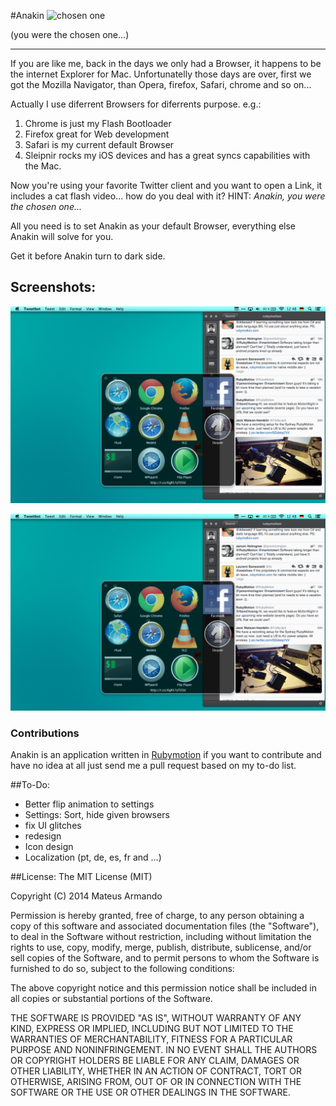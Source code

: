 #Anakin 
![chosen one](http://3.bp.blogspot.com/-ItKByZt_rxM/UZicg6V5vvI/AAAAAAAAL5I/quqzKtgHmxM/s1600/chosen-one.gif "you were the chosen one...")

(you were the chosen one...)
___

If you are like me, back in the days we only had a Browser, it happens to be the internet Explorer for Mac. Unfortunatelly those days are over, first we got the Mozilla Navigator, than Opera, firefox, Safari, chrome and so on...

Actually I use diferrent Browsers for diferrents purpose. e.g.:
	
  1. Chrome is just my Flash Bootloader
  2. Firefox great for Web development
  3. Safari is my current default Browser
  4. Sleipnir rocks my iOS devices and has a great syncs capabilities with the Mac.
  
Now you're using your favorite Twitter client and you want to open a Link, it includes a cat flash video... how do you deal with it? HINT: _Anakin, you were the chosen one..._

All you need is to set Anakin as your default Browser, everything else Anakin will solve for you.

Get it before Anakin turn to dark side.

## Screenshots:
![Anakin Window](https://github.com/seanlilmateus/anakin/blob/master/screenshots/screen1.PNG?raw=true "Anakin Selection Window")

![Anakin Screen 2](https://github.com/seanlilmateus/anakin/blob/master/screenshots/screen1.PNG?raw=true "Anakin Main Screen")

### Contributions
Anakin is an application written in [Rubymotion](http://www.rubymotion.com) if you want to contribute and have no idea at all just send me a pull request based on my to-do list.

##To-Do:
- Better flip animation to settings
- Settings: Sort, hide given browsers
- fix UI glitches 
- redesign
- Icon design
- Localization (pt, de, es, fr and ...)


##License:
The MIT License (MIT)

Copyright (C) 2014 Mateus Armando

Permission is hereby granted, free of charge, to any person obtaining a copy
of this software and associated documentation files (the "Software"), to deal
in the Software without restriction, including without limitation the rights
to use, copy, modify, merge, publish, distribute, sublicense, and/or sell
copies of the Software, and to permit persons to whom the Software is
furnished to do so, subject to the following conditions:

The above copyright notice and this permission notice shall be included in all
copies or substantial portions of the Software.

THE SOFTWARE IS PROVIDED "AS IS", WITHOUT WARRANTY OF ANY KIND, EXPRESS OR
IMPLIED, INCLUDING BUT NOT LIMITED TO THE WARRANTIES OF MERCHANTABILITY,
FITNESS FOR A PARTICULAR PURPOSE AND NONINFRINGEMENT. IN NO EVENT SHALL THE
AUTHORS OR COPYRIGHT HOLDERS BE LIABLE FOR ANY CLAIM, DAMAGES OR OTHER
LIABILITY, WHETHER IN AN ACTION OF CONTRACT, TORT OR OTHERWISE, ARISING FROM,
OUT OF OR IN CONNECTION WITH THE SOFTWARE OR THE USE OR OTHER DEALINGS IN THE
SOFTWARE.
